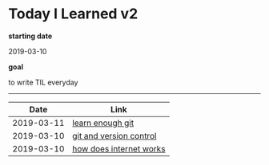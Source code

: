 # Today I Learned v2

**starting date**

2019-03-10

**goal**

to write TIL everyday

---


| Date       | Link                                                            |
| ---------- | --------------------------------------------------------------- |
| 2019-03-11 | [learn enough git](./GIT/learn-enough-git.md)                   |
| 2019-03-10 | [git and version control](./GIT/git-version-control.md)         |
| 2019-03-10 | [how does internet works](./INTERNET/how-does-internet-work.md) |
